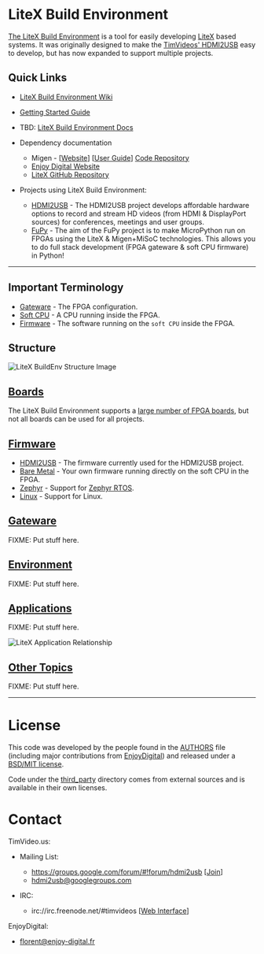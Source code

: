 # LiteX Build Environment

[The LiteX Build Environment](https://github.com/timvideos/litex-buildenv)
is a tool for easily developing
[LiteX](https://github.com/enjoy-digital/litex) based systems. It was
originally designed to make the [TimVideos' HDMI2USB](https://hdmi2usb.tv) easy
to develop, but has now expanded to support multiple projects.

## Quick Links

 * [LiteX Build Environment Wiki](https://github.com/timvideos/litex-buildenv/wiki)
 * [Getting Started Guide](https://github.com/timvideos/litex-buildenv/wiki/Getting-Started)

 * TBD: [LiteX Build Environment Docs](https://litex-buildenv.readthedocs.io)

 * Dependency documentation
   - Migen - [[Website](http://m-labs.hk/migen/index.html)] [[User Guide](http://m-labs.hk/migen/manual/)] [Code Repository](https://github.com/m-labs/migen)
   - [Enjoy Digital Website](http://www.enjoy-digital.fr/)
   - [LiteX GitHub Repository](https://github.com/enjoy-digital/litex)

 * Projects using LiteX Build Environment:
   - [HDMI2USB](http://hdmi2usb.tv/) - The HDMI2USB project develops affordable hardware options to record and stream HD videos (from HDMI & DisplayPort sources) for conferences, meetings and user groups.
   - [FuPy](https://fupy.github.io) - The aim of the FuPy project is to make MicroPython run on FPGAs using the LiteX & Migen+MiSoC technologies. This allows you to do full stack development (FPGA gateware & soft CPU firmware) in Python!

---

## Important Terminology

 * [Gateware](https://github.com/litex-buildenv/wiki/Gateware) - The FPGA configuration.
 * [Soft CPU](https://github.com/litex-buildenv/wiki/Soft-CPU) - A CPU running inside the FPGA.
 * [Firmware](https://github.com/litex-buildenv/wiki/Firmware) - The software running on the `soft CPU` inside the FPGA.

## Structure

![LiteX BuildEnv Structure Image](https://docs.google.com/drawings/d/e/2PACX-1vTfB_DQ3PXJWKrERnzkGoWdKsTfuI3Kk-9rF1oBDB8NM44qZefU_O_H7rdNoN5cIWZmqzfIm1ftz52B/pub?w=419&h=485)

## [Boards](https://github.com/litex-buildenv/wiki/Boards)

The LiteX Build Environment supports a
[large number of FPGA boards](https://github.com/litex-buildenv/wiki/Boards),
but not all boards can be used for all projects.

## [Firmware](https://github.com/litex-buildenv/wiki/Firmware)

 * [HDMI2USB](https://github.com/litex-buildenv/wiki/HDMI2USB) - The firmware currently used for the HDMI2USB project.
 * [Bare Metal](https://github.com/litex-buildenv/wiki/Bare-Metal) - Your own firmware running directly on the soft CPU in the FPGA.
 * [Zephyr](https://github.com/litex-buildenv/wiki/Zephyr) - Support for [Zephyr RTOS](https://www.zephyrproject.org/).
 * [Linux](https://github.com/litex-buildenv/wiki/Linux) - Support for Linux.

## [Gateware](https://github.com/litex-buildenv/wiki/Gateware)

FIXME: Put stuff here.

## [Environment](https://github.com/litex-buildenv/wiki/Environment)

FIXME: Put stuff here.

## [Applications](https://github.com/litex-buildenv/wiki/Applications)

FIXME: Put stuff here.

![LiteX Application Relationship](https://docs.google.com/drawings/d/e/2PACX-1vTLVQXwkH3p5ZvN-7nIMxRXOyFEsg2x5_yrd3wREw3vaWr3Mc-_P7kfTbeQ--BN0k5VjQgxHchliyno/pub?w=1398&h=838)

## [Other Topics](https://github.com/litex-buildenv/wiki/Other-Topics)

FIXME: Put stuff here.

---

# License

This code was developed by the people found in the [AUTHORS](AUTHORS) file
(including major contributions from [EnjoyDigital](http://enjoy-digital.fr))
and released under a [BSD/MIT license](LICENSE).

Code under the [third_party](third_party/) directory comes from external
sources and is available in their own licenses.

# Contact

TimVideo.us:

 * Mailing List:
   * https://groups.google.com/forum/#!forum/hdmi2usb
     [[Join](https://groups.google.com/forum/#!forum/hdmi2usb/join)]
   * hdmi2usb@googlegroups.com

 * IRC:
   * irc://irc.freenode.net/#timvideos
     [[Web Interface](http://webchat.freenode.net/?channels=timvideos)]

EnjoyDigital:
 * florent@enjoy-digital.fr
